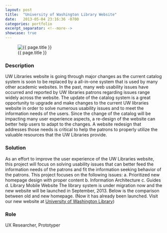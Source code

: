 ```yaml
---
layout: post
title:  "University of Washington Library Website"
date:   2013-05-04 23:16:36 -0700
categories: portfolio
excerpt_separator: <!--more-->
showcase: true
---
```


<!--more-->

<figure>
  <img src="{{ site.url }}/assets/posts/{{ page.date | date: "%Y-%m-%d" }}-{{ page.title | slugify }}/comparison.jpg" alt="{{ page.title }}">
  <figcaption>{{ page.title }}</figcaption>
</figure>

### Description

UW Libraries website is going through major changes as the current catalog system is soon to be replaced by a all-in-one system that is used by many other academic websites. In the past, many web usability issues have occurred and reported by UW libraries patrons regarding issues range widely across the website. The update of the catalog system is a great opportunity to upgrade and make changes to the current UW libraries website in order to solve numerous usability issues and to meet the information needs of the users. Since the change of the catalog will be impacting many user experience aspects, a re-design of the website can better help users to adapt to the changes. A website redesign that addresses those needs is critical to help the patrons to properly utilize the valuable resources that the UW Libraries provide.

### Solution

As an effort to improve the user experience of the UW Libraries website, this project will focus on solving usability issues that can better feed the information needs of the patrons and fit the information seeking behavior of the patrons. This project focuses on the following issues: a. Prioritized new homepage design with proper content b. Information Architecture c. Guides d. Library Mobile Website The library system is under migration now and the new website will be launched in September, 2013. Below is the comparison between old and new homepage. (Now it has already been launched. Visit our new website at [University of Washington Library](http://www.lib.washington.edu/))

### Role

UX Researcher, Prototyper
